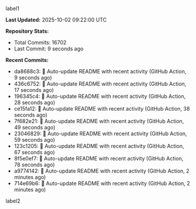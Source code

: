 
label1 
<!-- ACTIVITY_START -->
**Last Updated:** 2025-10-02 09:22:00 UTC

**Repository Stats:**
- Total Commits: 16702
- Last Commit: 9 seconds ago

**Recent Commits:**
- da8688c3: 🤖 Auto-update README with recent activity (GitHub Action, 9 seconds ago)
- 436c6752: 🤖 Auto-update README with recent activity (GitHub Action, 17 seconds ago)
- 196345c4: 🤖 Auto-update README with recent activity (GitHub Action, 28 seconds ago)
- ce15fa12: 🤖 Auto-update README with recent activity (GitHub Action, 38 seconds ago)
- 7f682e21: 🤖 Auto-update README with recent activity (GitHub Action, 49 seconds ago)
- 23046829: 🤖 Auto-update README with recent activity (GitHub Action, 59 seconds ago)
- 123c1205: 🤖 Auto-update README with recent activity (GitHub Action, 67 seconds ago)
- 8f5e0ef7: 🤖 Auto-update README with recent activity (GitHub Action, 78 seconds ago)
- a9774142: 🤖 Auto-update README with recent activity (GitHub Action, 2 minutes ago)
- 714e69b6: 🤖 Auto-update README with recent activity (GitHub Action, 2 minutes ago)
<!-- ACTIVITY_END -->

label2
